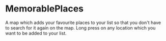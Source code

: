 # MemorablePlaces
A  map which adds your favourite places to your list so that you don't have to search for it again on the map.
Long press on any location which you want to be added to your list.

